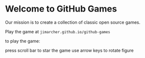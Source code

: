 # Welcome to GitHub Games

Our mission is to create a collection of classic open source games.

Play the game at `jimarcher.github.io/github-games`

to play the game:

press scroll bar to star the game
use arrow keys to rotate figure
